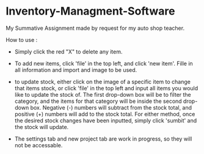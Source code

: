 # Inventory-Managment-Software
My Summative Assignment made by request for my auto shop teacher. 

How to use :
  - Simply click the red "X" to delete any item.  
  
  - To add new items, click 'file' in the top left, and click 'new item'.  Fille in all information and import and image to be used.  
  
  - to update stock, either click on the image of a specific item to change that items stock, or click 'file' in the top left and input all items you would like to update the stock of.  The first drop-down box will be to filter the category, and the items for that category will be inside the second drop-down box.  Negative (-) numbers will subtract from the stock total, and positive (+) numbers will add to the stock total.  For either method, once the desired stock changes have been inputted, simply click 'sumbit' and the stock will update. 
  
  - The settings tab and new project tab are work in progress, so they will not be accessable.  
